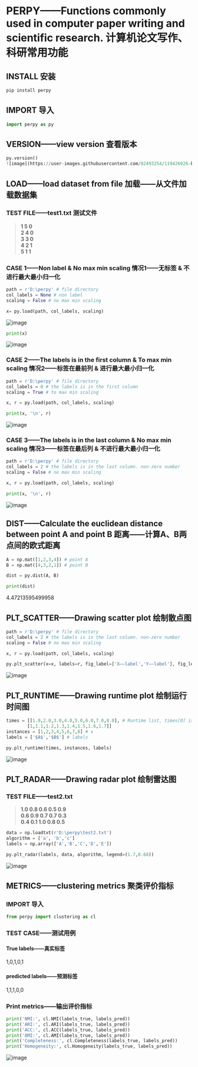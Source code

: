 # PERPY——Functions commonly used in computer paper writing and scientific research. 计算机论文写作、科研常用功能
## INSTALL 安装
```Python
pip install perpy
```
## IMPORT 导入
```Python
import perpy as py
```
## VERSION——view version 查看版本
```Python
py.version()
![image](https://user-images.githubusercontent.com/82493254/119426926-b78b9e00-bd3c-11eb-9350-1bc038d8a952.png)
```
## LOAD——load dataset from file 加载——从文件加载数据集
### TEST FILE——test1.txt 测试文件
>**1 5 0**  
>**2 4 0**  
>**3 3 0**  
>**4 2 1**  
>**5 1 1**  
### CASE 1——Non label & No max min scaling 情况1——无标签 & 不进行最大最小归一化
```Python
path = r'D:\perpy' # file directory
col_labels = None # non label
scaling = False # no max min scaling

x= py.load(path, col_labels, scaling)
```
![image](https://user-images.githubusercontent.com/82493254/119089849-5d899080-ba3d-11eb-9863-0da34fc741f4.png)

```Python
print(x)
```
![image](https://user-images.githubusercontent.com/82493254/119089890-6f6b3380-ba3d-11eb-8b97-1397267b630f.png)
### CASE 2——The labels is in the first column & To max min scaling 情况2——标签在最前列 & 进行最大最小归一化
```Python
path = r'D:\perpy' # file directory
col_labels = 0 # the labels is in the first column
scaling = True # to max min scaling

x, r = py.load(path, col_labels, scaling)

print(x, '\n', r)
```
![image](https://user-images.githubusercontent.com/82493254/119095915-78f89980-ba45-11eb-90a4-cfbc4c14179c.png)
### CASE 3——The labels is in the last column & No max min scaling 情况3——标签在最后列 & 不进行最大最小归一化
```Python
path = r'D:\perpy' # file directory
col_labels = 2 # the labels is in the last column. non-zero number
scaling = False # no max min scaling

x, r = py.load(path, col_labels, scaling)

print(x, '\n', r)
```
![image](https://user-images.githubusercontent.com/82493254/119096315-050ac100-ba46-11eb-943c-1dba6f603e47.png)

## DIST——Calculate the euclidean distance between point A and point B 距离——计算A、B两点间的欧式距离
```Python
A = np.mat([1,2,3,4]) # point A
B = np.mat([4,3,2,1]) # point B

dist = py.dist(A, B)

print(dist)
```
4.47213595499958
## PLT_SCATTER——Drawing scatter plot 绘制散点图
```Python
path = r'D:\perpy' # file directory
col_labels = 2 # the labels is in the last column. non-zero number
scaling = False # no max min scaling

x, r = py.load(path, col_labels, scaling)

py.plt_scatter(x=x, labels=r, fig_label=['X——label','Y——label'], fig_legend=['Cluster','01']) # 00-upper left, 01-upper right, 10-down left, 11-down right
```
![image](https://user-images.githubusercontent.com/82493254/119098644-9d09aa00-ba48-11eb-86cc-771cacee594e.png)
## PLT_RUNTIME——Drawing runtime plot 绘制运行时间图
```Python
times = [[1.0,2.0,3.0,4.0,5.0,6.0,7.0,8.0], # Runtime list, times[0] is A times, times[1] is B times.
        [1,1.1,1.2,1.3,1.4,1.5,1.6,1.7]]
instances = [1,2,3,4,5,6,7,8] # x
labels = ['$A$','$B$'] # labels

py.plt_runtime(times, instances, labels)
```
![image](https://user-images.githubusercontent.com/82493254/119100505-9aa84f80-ba4a-11eb-8078-d6904f06ec2b.png)

## PLT_RADAR——Drawing radar plot 绘制雷达图
### TEST FILE——test2.txt
>**1.0 0.8 0.6 0.5 0.9**  
>**0.6 0.9 0.7 0.7 0.3**  
>**0.4 0.1 1.0 0.8 0.5**  
```Python
data = np.loadtxt(r'D:\perpy\test2.txt')
algorithm = ['a', 'b','c']
labels = np.array(['A','B','C','D','E'])

py.plt_radar(labels, data, algorithm, legend=(1.7,0.68))
```
![image](https://user-images.githubusercontent.com/82493254/119101950-1d7dda00-ba4c-11eb-9422-76e120d71849.png)

## METRICS——clustering metrics 聚类评价指标
### IMPORT 导入
```Python
from perpy import clustering as cl
```
### TEST CASE——测试用例
#### True labels——真实标签
1,0,1,0,1
#### predicted labels——预测标签
1,1,1,0,0
### Print metrics——输出评价指标
```Python
print('NMI:', cl.NMI(labels_true, labels_pred))
print('ARI:', cl.ARI(labels_true, labels_pred))
print('ACC:', cl.ACC(labels_true, labels_pred))
print('AMI:', cl.AMI(labels_true, labels_pred))
print('Completeness:', cl.Completeness(labels_true, labels_pred))
print('Homogeneity:', cl.Homogeneity(labels_true, labels_pred))
```
![image](https://user-images.githubusercontent.com/82493254/119427790-4351fa00-bd3e-11eb-9397-1480f540aa34.png)

